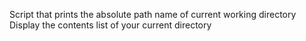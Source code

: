 Script that prints the absolute path name of current working directory
Display the contents list of your current directory

